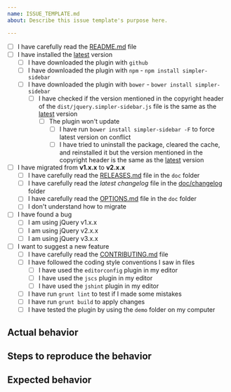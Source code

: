 ```yaml
---
name: ISSUE_TEMPLATE.md
about: Describe this issue template's purpose here.

---
```


<!--
  Thank you for considering to file a bug!
  Please, before submitting your issue, answer the questions.
  You can convert `[ ]` into `[x]` to check boxes or you can submit and check them later.
  If there is no need to answer the questions, be sure to be as detailed as possible.

  Remove this header
-->

- [ ] I have carefully read the [README.md](https://github.com/samuelbetio/dGitFile/blob/master/README.md) file
- [ ] I have installed the [latest](https://github.com/samuelbetio/dGitFile/releases/latest) version
  - [ ] I have downloaded the plugin with `github`
  - [ ] I have downloaded the plugin with `npm` - `npm install simpler-sidebar`
  - [ ] I have downloaded the plugin with `bower` - `bower install simpler-sidebar`
    - [ ] I have checked if the version mentioned in the copyright header of the `dist/jquery.simpler-sidebar.js` file is the same as the [latest](https://github.com/samuelbetio/dGitFile/releases/latest) version
      - [ ] The plugin won't update
        - [ ] I have run `bower install simpler-sidebar -F` to force latest version on conflict
        - [ ] I have tried to uninstall the package, cleared the cache, and reinstalled it but the version mentioned in the copyright header is the same as the [latest](https://github.com/samuelbetio/dGitFile/releases/latest) version
- [ ] I have migrated from **v1.x.x** to **v2.x.x**
  - [ ] I have carefully read the [RELEASES.md](https://github.com/samuelbetio/dGitFile/blob/master/doc/RELEASES.md) file in the `doc` folder
  - [ ] I have carefully read the *latest changelog* file in the [doc/changelog](https://github.com/samuelbetio/dGitFile/blob/master/doc/changelogs) folder
  - [ ] I have carefully read the [OPTIONS.md](https://github.com/samuelbetio/dGitFile/blob/master/doc/OPTIONS.md) file in the `doc` folder
  - [ ] I don't understand how to migrate
- [ ] I have found a bug
  - [ ] I am using jQuery v1.x.x
  - [ ] I am using jQuery v2.x.x
  - [ ] I am using jQuery v3.x.x
- [ ] I want to suggest a new feature
  - [ ] I have carefully read the [CONTRIBUTING.md](https://github.com/samuelbetio/dGitFile/blob/master/CONTRIBUTING.md) file
  - [ ] I have followed the coding style conventions I saw in files
    - [ ] I have used the `editorconfig` plugin in my editor
    - [ ] I have used the `jscs` plugin in my editor
    - [ ] I have used the `jshint` plugin in my editor
  - [ ] I have run `grunt lint` to test if I made some mistakes
  - [ ] I have run `grunt build` to apply changes
  - [ ] I have tested the plugin by using the `demo` folder on my computer

## Actual behavior

## Steps to reproduce the behavior

## Expected behavior
